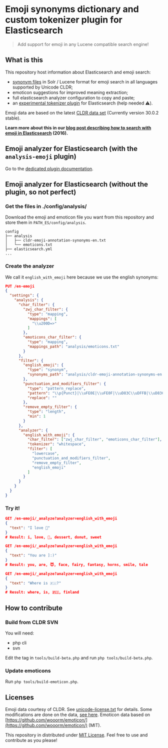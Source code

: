 # Emoji synonyms dictionary and custom tokenizer plugin for Elasticsearch
> Add support for emoji in any Lucene compatible search engine!

## What is this

This repository host information about Elasticsearch and emoji search:

- [synonym files](/synonyms) in Solr / Lucene format for emoji search in all languages supported by Unicode CLDR;
- emoticon suggestions for improved meaning extraction;
- full elasticsearch analyzer configuration to copy and paste;
- an [experimental tokenizer plugin](/esplugin) for Elasticsearch (help needed :warning:).

Emoji data are based on the latest [CLDR data set](http://cldr.unicode.org/) (Currently version 30.0.2 stable).

**Learn more about this in our [blog post describing how to search with emoji in Elasticsearch](http://jolicode.com/blog/search-for-emoji-with-elasticsearch) (2016).**

## Emoji analyzer for Elasticsearch (with the `analysis-emoji` plugin)

Go to the [dedicated plugin documentation]().

## Emoji analyzer for Elasticsearch (without the plugin, so not perfect)

### Get the files in ./config/analysis/

Download the emoji and emoticon file you want from this repository and store them in `PATH_ES/config/analysis`.

```
config
├── analysis
│   ├── cldr-emoji-annotation-synonyms-en.txt
│   └── emoticons.txt
├── elasticsearch.yml
...
```

### Create the analyzer

We call it `english_with_emoji` here because we use the english synonyms:

```json
PUT /en-emoji
{
  "settings": {
    "analysis": {
      "char_filter": {
        "zwj_char_filter": {
          "type": "mapping",
          "mappings": [ 
            "\\u200D=>"
          ]
        },
        "emoticons_char_filter": {
          "type": "mapping",
          "mappings_path": "analysis/emoticons.txt"
        }
      },
      "filter": {
        "english_emoji": {
          "type": "synonym",
          "synonyms_path": "analysis/cldr-emoji-annotation-synonyms-en.txt" 
        },
        "punctuation_and_modifiers_filter": {
          "type": "pattern_replace",
          "pattern": "\\p{Punct}|\\uFE0E|\\uFE0F|\\uD83C\\uDFFB|\\uD83C\\uDFFC|\\uD83C\\uDFFD|\\uD83C\\uDFFE|\\uD83C\\uDFFF",
          "replace": ""
        },
        "remove_empty_filter": {
          "type": "length",
          "min": 1
        }
      },
      "analyzer": {
        "english_with_emoji": {
          "char_filter": ["zwj_char_filter", "emoticons_char_filter"],
          "tokenizer": "whitespace",
          "filter": [
            "lowercase",
            "punctuation_and_modifiers_filter",
            "remove_empty_filter",
            "english_emoji"
          ]
        }
      }
    }
  }
}
```

### Try it!

```json
GET /en-emoji/_analyze?analyzer=english_with_emoji
{
  "text": "I love 🍩"
}
# Result: i, love, 🍩, dessert, donut, sweet

GET /en-emoji/_analyze?analyzer=english_with_emoji
{
  "text": "You are ]:)"
}
# Result: you, are, 😈, face, fairy, fantasy, horns, smile, tale

GET /en-emoji/_analyze?analyzer=english_with_emoji
{
  "text": "Where is 🇫🇮?"
}
# Result: where, is, 🇫🇮, finland
```

## How to contribute

### Build from CLDR SVN

You will need:

- php cli
- svn

Edit the tag in `tools/build-beta.php` and run `php tools/build-beta.php`.

### Update emoticons

Run `php tools/build-emoticon.php`.

## Licenses

Emoji data courtesy of CLDR. See [unicode-license.txt](unicode-license.txt) for details. Some modifications are done on the data, [see here](https://github.com/jolicode/emoji-search/issues/6).
Emoticon data based on [https://github.com/wooorm/emoticon/](https://github.com/wooorm/emoticon/) (MIT).

This repository in distributed under [MIT License](LICENSE). Feel free to use and contribute as you please!
